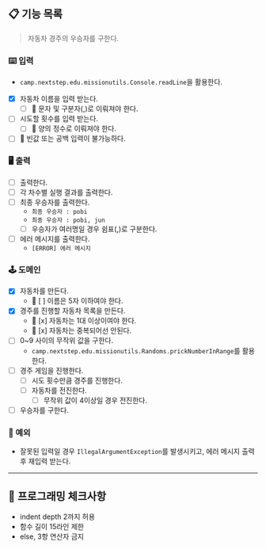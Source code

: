 ## 📋 기능 목록

> 자동차 경주의 우승자를 구한다.

### ⌨️ 입력

- `camp.nextstep.edu.missionutils.Console.readLine`을 활용한다.
- [x] 자동차 이름을 입력 받는다.
    - [ ] 🧨 문자 및 구분자(,)로 이뤄져야 한다.
- [ ] 시도할 횟수를 입력 받는다.
    - [ ] 🧨 양의 정수로 이뤄져야 한다.
- [ ] 🧨 빈값 또는 공백 입력이 불가능하다.

### 🖥 출력

- [ ] 출력한다.
- [ ] 각 차수별 실행 결과를 출력한다.
- [ ] 최종 우승자를 출력한다.
    - `최종 우승자 : pobi`
    - `최종 우승자 : pobi, jun`
    - [ ] 우승자가 여러명일 경우 쉼표(,)로 구분한다.
- [ ] 에러 메시지를 출력한다.
    - `[ERROR] 에러 메시지`

### 🕹️ 도메인

- [x] 자동차를 만든다.
    - 🧨 [ ] 이름은 5자 이하여야 한다.
- [x] 경주를 진행할 자동차 목록을 만든다.
    - 🧨 [x] 자동차는 1대 이상이여야 한다.
    - 🧨 [x] 자동차는 중복되어선 안된다.
- [ ] 0~9 사이의 무작위 값을 구한다.
    - `camp.nextstep.edu.missionutils.Randoms.prickNumberInRange`를 활용한다.
- [ ] 경주 게임을 진행한다.
    - [ ] 시도 횟수만큼 경주를 진행한다.
    - [ ] 자동차를 전진한다.
        - [ ] 무작위 값이 4이상일 경우 전진한다.
- [ ] 우승자를 구한다.

### 🧨 예외

- 잘못된 입력일 경우 `IllegalArgumentException`를 발생시키고, 에러 메시지 출력 후 재입력 받는다.

---

## 🏁 프로그래밍 체크사항

- indent depth 2까지 허용
- 함수 길이 15라인 제한
- else, 3항 연산자 금지
